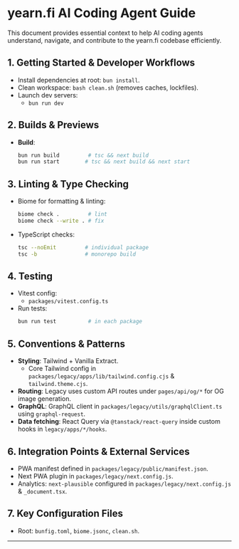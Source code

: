 # yearn.fi AI Coding Agent Guide

This document provides essential context to help AI coding agents understand, navigate, and contribute to the yearn.fi codebase efficiently.

## 1. Getting Started & Developer Workflows

- Install dependencies at root: `bun install`.
- Clean workspace: `bash clean.sh` (removes caches, lockfiles).
- Launch dev servers:
  - `bun run dev`

## 2. Builds & Previews

- **Build**:
  ```bash
  bun run build         # tsc && next build
  bun run start        # tsc && next build && next start
  ```

## 3. Linting & Type Checking

- Biome for formatting & linting:
  ```bash
  biome check .         # lint
  biome check --write . # fix
  ```
- TypeScript checks:
  ```bash
  tsc --noEmit         # individual package
  tsc -b               # monorepo build
  ```

## 4. Testing

- Vitest config:
  - `packages/vitest.config.ts`
- Run tests:
  ```bash
  bun run test          # in each package
  ```

## 5. Conventions & Patterns

- **Styling**: Tailwind + Vanilla Extract.
  - Core Tailwind config in `packages/legacy/apps/lib/tailwind.config.cjs` & `tailwind.theme.cjs`.
- **Routing**: Legacy uses custom API routes under `pages/api/og/*` for OG image generation.
- **GraphQL**: GraphQL client in `packages/legacy/utils/graphqlClient.ts` using `graphql-request`.
- **Data fetching**: React Query via `@tanstack/react-query` inside custom hooks in `legacy/apps/*/hooks`.

## 6. Integration Points & External Services

- PWA manifest defined in `packages/legacy/public/manifest.json`.
- Next PWA plugin in `packages/legacy/next.config.js`.
- Analytics: `next-plausible` configured in `packages/legacy/next.config.js` & `_document.tsx`.

## 7. Key Configuration Files

- Root: `bunfig.toml`, `biome.jsonc`, `clean.sh`.

---
